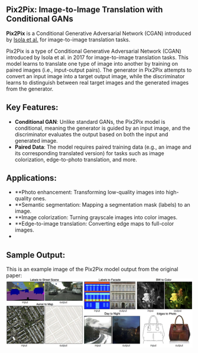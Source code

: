 ##  Pix2Pix: Image-to-Image Translation with Conditional GANs
**Pix2Pix** is a Conditional Generative Adversarial Network (CGAN) introduced by [Isola et al.](https://arxiv.org/abs/1611.07004) for image-to-image translation tasks. 

Pix2Pix is a type of Conditional Generative Adversarial Network (CGAN) introduced by Isola et al. in 2017 for image-to-image translation tasks. This model learns to translate one type of image into another by training on paired images (i.e., input-output pairs). The generator in Pix2Pix attempts to convert an input image into a target output image, while the discriminator learns to distinguish between real target images and the generated images from the generator.

## Key Features:

- **Conditional GAN**: Unlike standard GANs, the Pix2Pix model is conditional, meaning the generator is guided by an input image, and the discriminator evaluates the output based on both the input and generated image.
- **Paired Data**: The model requires paired training data (e.g., an image and its corresponding translated version) for tasks such as image colorization, edge-to-photo translation, and more.

## Applications:
- **Photo enhancement: Transforming low-quality images into high-quality ones.
- **Semantic segmentation: Mapping a segmentation mask (labels) to an image.
- **Image colorization: Turning grayscale images into color images.
- **Edge-to-image translation: Converting edge maps to full-color images.
- 
## Sample Output:

This is an example image of the Pix2Pix model output from the original paper:
![Pix2Pix Output](./Pix2Pix_Outputs.jpg)


